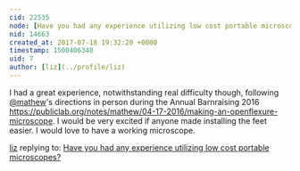 ```yaml
---
cid: 22535
node: [Have you had any experience utilizing low cost portable microscopes?  ](../notes/gilbert/07-18-2017/have-you-had-any-experience-utilizing-low-cost-portable-microscopes)
nid: 14663
created_at: 2017-07-18 19:32:20 +0000
timestamp: 1500406340
uid: 7
author: [liz](../profile/liz)
---
```


I had a great experience, notwithstanding real difficulty though, following [@mathew](/profile/mathew)'s directions in person during the Annual Barnraising 2016 https://publiclab.org/notes/mathew/04-17-2016/making-an-openflexure-microscope. I would be very excited if anyone made installing the feet easier. I would love to have a working microscope. 

[liz](../profile/liz) replying to: [Have you had any experience utilizing low cost portable microscopes?  ](../notes/gilbert/07-18-2017/have-you-had-any-experience-utilizing-low-cost-portable-microscopes)

